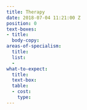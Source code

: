 ```yaml
---
title: Therapy
date: 2018-07-04 11:21:00 Z
position: 0
text-boxes:
- title: 
  body-copy: 
areas-of-specialism:
  title: 
  list:
  - 
what-to-expect:
  title: 
  text-box: 
  table:
  - cost: 
    type: 
---
```


